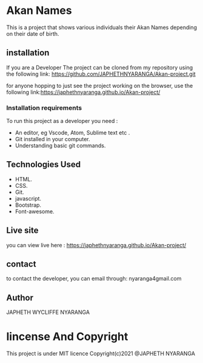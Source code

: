 # Akan Names
This is a project that shows various individuals their Akan Names depending on their date of birth.

## installation
If you are a Developer The project can be cloned from my repository using the following link: https://github.com/JAPHETHNYARANGA/Akan-project.git

for anyone hopping to just see the project working on the browser, use the following link:https://japhethnyaranga.github.io/Akan-project/

### Installation requirements
To run this project as a developer you need :
* An editor, eg Vscode, Atom, Sublime text etc .
* Git installed in your computer.
* Understanding basic git commands.

## Technologies Used
* HTML.
* CSS.
* Git.
* javascript.
* Bootstrap.
* Font-awesome.


## Live site
you can view live here : https://japhethnyaranga.github.io/Akan-project/

## contact
to contact the developer, you can email through: nyaranga4gmail.com

## Author
JAPHETH WYCLIFFE NYARANGA  

# lincense And Copyright
This project is under MIT licence
Copyright(c)2021 @JAPHETH NYARANGA

